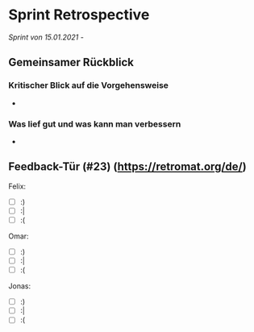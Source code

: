 # Sprint Retrospective <Datum>
*Sprint von 15.01.2021 - <EndDatum>*

## Gemeinsamer Rückblick

### Kritischer Blick auf die Vorgehensweise

- 

### Was lief gut und was kann man verbessern

- 


## Feedback-Tür (#23) (<https://retromat.org/de/>)

Felix:

- [ ] :)
- [ ] :|
- [ ] :(

Omar:

- [ ] :)
- [ ] :|
- [ ] :(

Jonas:

- [ ] :)
- [ ] :|
- [ ] :(